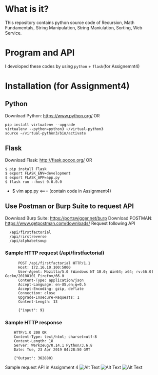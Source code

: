 # What is it?
This repository contains python source code of Recursion, Math Fundamentals, String Manipulation, String Maniulation, Sorting, Web Service.

# Program and API
I devoloped these codes by using `python` + `flask`(for Assignemnt4)

# Installation (for Assignment4)
## Python
Download Python: https://www.python.org/
OR
```
pip install virtualenv --upgrade
virtualenv --python=python3 ~/virtual-python3
source ~/virtual-python3/bin/activate
```

## Flask
Download Flask: http://flask.pocoo.org/
OR
```
$ pip install Flask
$ export FLASK_ENV=development
$ export FLASK_APP=app.py
$ flask run --host 0.0.0.0
```
* $ vim app.py <=== (contain code in Assignment4)

## Use Postman or Burp Suite to request API
Download Burp Suite: https://portswigger.net/burp
Download POSTMAN: https://www.getpostman.com/downloads/
Request following API
```
  /api/firstfactorial
  /api/rirstreverse
  /api/alphabetsoup
```
### Sample HTTP request (/api/firstfactorial)
```
      POST /api/firstfactorial HTTP/1.1
      Host: 172.16.10.100:5000
      User-Agent: Mozilla/5.0 (Windows NT 10.0; Win64; x64; rv:66.0) Gecko/20100101 Firefox/66.0
      Content-Type: application/json
      Accept-Language: en-US,en;q=0.5
      Accept-Encoding: gzip, deflate
      Connection: close
      Upgrade-Insecure-Requests: 1
      Content-Length: 13

      {"input": 9}
```

### Sample HTTP response
```
	HTTP/1.0 200 OK
	Content-Type: text/html; charset=utf-8
	Content-Length: 18
	Server: Werkzeug/0.14.1 Python/3.6.8
	Date: Tue, 23 Apr 2019 04:28:50 GMT

	{"Output": 362880}
```
Sample request API in Assignment 4
![Alt Text](https://github.com/suttidaiam/Assignment/blob/master/Assignment%234/A4-1.gif)
![Alt Text](https://github.com/suttidaiam/Assignment/blob/master/Assignment%234/A4-2.gif)
![Alt Text](https://github.com/suttidaiam/Assignment/blob/master/Assignment%234/A4-3.gif)
